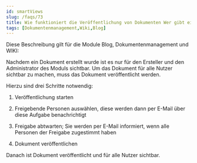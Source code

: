 ```yaml
---
id: smartViews
slug: /faqs/73
title: Wie funktioniert die Veröffentlichung von Dokumenten Wer gibt ein Dokument frei Was bedeutet Freigabe
tags: [Dokumentenmanagement,Wiki,Blog]
---
```

Diese Beschreibung gilt für die Module Blog, Dokumentenmanagement und WIKI:

Nachdem ein Dokument erstellt wurde ist es nur für den Ersteller und den Administrator des Moduls sichtbar. Um das Dokument für alle Nutzer sichtbar zu machen, muss das Dokument veröffentlicht werden.

Hierzu sind drei Schritte notwendig:

1.  Veröffentlichung starten

2.  Freigebende Personen auswählen, diese werden dann per E-Mail über diese Aufgabe benachrichtigt

3.  Freigabe abtwarten; Sie werden per E-Mail informiert, wenn alle Personen der Freigabe zugestimmt haben

4.  Dokument veröffentlichen

Danach ist Dokument veröffentlicht und für alle Nutzer sichtbar.